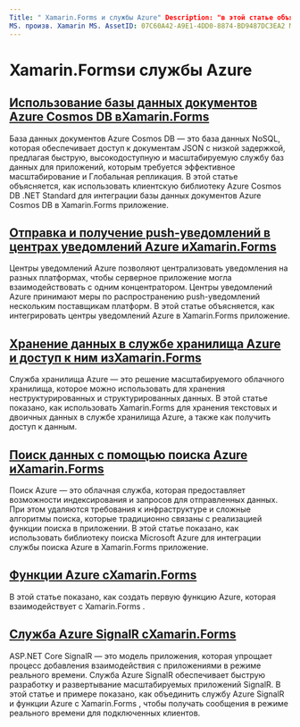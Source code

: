 ```yaml
---
Title: " Xamarin.Forms и службы Azure" Description: "в этой статье объясняется, как использовать центры уведомлений Azure для отправки push-уведомлений между платформами в Xamarin.Forms приложения".
MS. произв. Xamarin MS. AssetID: 07C60A42-A9E1-4DD0-8874-BD9487DC3EA2 MS. Technology: Xamarin-Forms author: давидбритч MS. author: дабритч МС. Дата: 06/28/2019 No-Loc: [ Xamarin.Forms , Xamarin.Essentials ]
---
```


# <a name="xamarinforms-and-azure-services"></a>Xamarin.Formsи службы Azure

## <a name="consume-an-azure-cosmos-db-document-database-in-xamarinformsazure-cosmosdbmd"></a>[Использование базы данных документов Azure Cosmos DB вXamarin.Forms](azure-cosmosdb.md)

База данных документов Azure Cosmos DB — это база данных NoSQL, которая обеспечивает доступ к документам JSON с низкой задержкой, предлагая быструю, высокодоступную и масштабируемую службу баз данных для приложений, которым требуется эффективное масштабирование и Глобальная репликация. В этой статье объясняется, как использовать клиентскую библиотеку Azure Cosmos DB .NET Standard для интеграции базы данных документов Azure Cosmos DB в Xamarin.Forms приложение.

## <a name="send-and-receive-push-notifications-with-azure-notification-hubs-and-xamarinformsazure-notification-hubmd"></a>[Отправка и получение push-уведомлений в центрах уведомлений Azure иXamarin.Forms](azure-notification-hub.md)

Центры уведомлений Azure позволяют централизовать уведомления на разных платформах, чтобы серверное приложение могла взаимодействовать с одним концентратором. Центры уведомлений Azure принимают меры по распространению push-уведомлений нескольким поставщикам платформ. В этой статье объясняется, как интегрировать центры уведомлений Azure в Xamarin.Forms приложение.

## <a name="store-and-access-data-in-azure-storage-from-xamarinformsazure-storagemd"></a>[Хранение данных в службе хранилища Azure и доступ к ним изXamarin.Forms](azure-storage.md)

Служба хранилища Azure — это решение масштабируемого облачного хранилища, которое можно использовать для хранения неструктурированных и структурированных данных. В этой статье показано, как использовать Xamarin.Forms для хранения текстовых и двоичных данных в службе хранилища Azure, а также как получить доступ к данным.

## <a name="search-data-with-azure-search-and-xamarinformsazure-searchmd"></a>[Поиск данных с помощью поиска Azure иXamarin.Forms](azure-search.md)

Поиск Azure — это облачная служба, которая предоставляет возможности индексирования и запросов для отправленных данных. При этом удаляются требования к инфраструктуре и сложные алгоритмы поиска, которые традиционно связаны с реализацией функции поиска в приложении. В этой статье показано, как использовать библиотеку поиска Microsoft Azure для интеграции службы поиска Azure в Xamarin.Forms приложение.

## <a name="azure-functions-with-xamarinformsazure-functionsmd"></a>[Функции Azure сXamarin.Forms](azure-functions.md)

В этой статье показано, как создать первую функцию Azure, которая взаимодействует с Xamarin.Forms .

## <a name="azure-signalr-service-with-xamarinformsazure-signalrmd"></a>[Служба Azure SignalR сXamarin.Forms](azure-signalr.md)

ASP.NET Core SignalR — это модель приложения, которая упрощает процесс добавления взаимодействия с приложениями в режиме реального времени. Служба Azure SignalR обеспечивает быструю разработку и развертывание масштабируемых приложений SignalR. В этой статье и примере показано, как объединить службу Azure SignalR и функции Azure с Xamarin.Forms , чтобы получать сообщения в режиме реального времени для подключенных клиентов.
